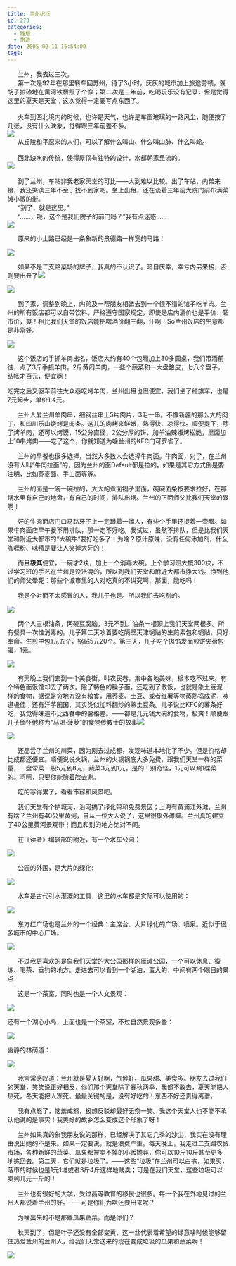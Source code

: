 ```yaml
---
title: 兰州纪行
id: 273
categories:
  - 随想
  - 旅游
date: 2005-09-11 15:54:00
tags:
---
```


<span class="Apple-style-span" style="color:rgb(68,68,68);font-family:Verdana;font-size:14px;line-height:25px;"><div style="word-break:break-all;word-wrap:break-word;">      兰州，我去过三次。</div><div style="word-break:break-all;word-wrap:break-word;">      第一次是92年在那里转车回苏州，待了3小时，灰灰的城市加上旅途劳顿，就胡子拉碴地在黄河铁桥照了个像；第二次是三年前，吃喝玩乐没有记录，但是觉得这里的夏天是天堂；这次觉得一定要写点东西了。</div><div style="word-break:break-all;word-wrap:break-word;"> </div><div style="word-break:break-all;word-wrap:break-word;">      火车到西北境内的时候，也许是天气，也许是车窗玻璃的一路风尘，随便按了几张，没有什么映象，觉得跟三年前差不多。</div><div style="word-break:break-all;word-wrap:break-word;">![](http://storage.msn.com/x1pbglk-vqL4BvHdPK8D0w9QOahTOZS7UOTWcFSu74b1T3PmhhAjaa8krKI7DLaZE3OPPy4N5yOuoWv94uFoC49806JZGPnbBwmif--kurRCpXnvwEgd3x3XhbhZuBDpdb79ciXTKKdGd9XbchLDWl-Mw)</div><div style="word-break:break-all;word-wrap:break-word;">      从丘陵和平原来的人们，可以了解什么叫山、什么叫山脉、什么叫岭。</div><div style="word-break:break-all;word-wrap:break-word;">     </div><div style="word-break:break-all;word-wrap:break-word;">      西北缺水的传统，使得屋顶有独特的设计，水都朝家里流的。</div><div style="word-break:break-all;word-wrap:break-word;">![](http://storage.msn.com/x1pbglk-vqL4BvHdPK8D0w9QOahTOZS7UOTWcFSu74b1T32W7OVBkMB0ZTDDGChT_mX7isYFBvHK_H5BwAJaAefcEQpEHMutUAKzLF02HAYyCugPAJUA_zC6n31QN15iuSIET8tGhIarEpdGR6I-00ycw)</div><div style="word-break:break-all;word-wrap:break-word;"> </div><div style="word-break:break-all;word-wrap:break-word;">      到了兰州，车站非我老家天堂的可比——大到难以比较。出了车站，内弟来接，我还笑谈三年不至于找不到家吧。坐上出租，还在谈着三年前大院门前布满菜摊小贩的街。</div><div style="word-break:break-all;word-wrap:break-word;">      “到了，就是这里。”</div><div style="word-break:break-all;word-wrap:break-word;">      “……，呃，这个是我们院子的前门吗？”我有点迷惑……</div><div style="word-break:break-all;word-wrap:break-word;">![](http://storage.msn.com/x1pbglk-vqL4BvHdPK8D0w9QOahTOZS7UOTWcFSu74b1T3nqion67GQu2aMGcKJa76YgN51jh8_C2-8NeTPj1xLfNi2NThvglcW-JiAC5y2qksF1cYM6GDJE_GQcSK3WZZX-mBg8m9J_sO4NP0A8Ww5vQ)</div>

      原来的小土路已经是一条象新的景德路一样宽的马路：

![](http://storage.msn.com/x1pbglk-vqL4BvHdPK8D0w9QOahTOZS7UOTWcFSu74b1T3QO1E8v9-F5h0QhdGjXOtBTm4ratxJpEFmrPbJARk_Ew4MDMuySS3B8__VRm2W0j3D98tmEL72jkjwMN8a2OxvpsPI0YUN5VU1WnnDVQmDRA)

      如果不是二支路菜场的牌子，我真的不认识了。暗自庆幸，幸亏内弟来接，否则要出丑了![](http://spaces.msn.com/rte/emoticons/smile_embaressed.gif)

![](http://storage.msn.com/x1pbglk-vqL4BvHdPK8D0w9QOahTOZS7UOTWcFSu74b1T3np12tu_rA8tbRkZEtSmDDctlC4Xmf51nb5Fyn8x23vONP4hWrXG9zSyEkarNEnu0zQKUsyWcbgm8v6cJ5Qws52D3hi6oeDDcv1Sscdxbedg)

      到了家，调整到晚上，内弟及一帮朋友相邀去到一个很不错的馆子吃羊肉。兰州的所有饭店都可以自带饮料，严格遵守国家规定，即使是店内酒价也是平价、超市价，爽！相比我们天堂的饭店能把啤酒价翻三翻，汗啊！So兰州饭店的生意都是非常好。

![](http://storage.msn.com/x1pbglk-vqL4BvHdPK8D0w9QOahTOZS7UOTWcFSu74b1T3O3VRLMVRf7Bq7orbY_fN5NCa-KwB9U0h0jChiuLbzVAdG8RcexcAka53dM8FcmFa6VmNyIbPi37Fr0zoTzliyzINEae9inEfGdDFAJXJ8gg)

      这个饭店的手抓羊肉出名，饭店大约有40个包厢加上30多圆桌，我们带酒前往，点了3斤手抓羊肉，2斤黄闷羊肉，一些个蔬菜和一大盘酿皮，七八个盘子，结帐才百元，便宜啊！

吃完之后又驱车前往大众巷吃烤羊肉，兰州出租也很便宜，我们坐了红旗车，也是7元起步，单价1.4元。

      兰州人爱兰州羊肉串，细钢丝串上5片肉片，3毛一串。不像新疆的那么大的肉丁、和四川乐山烧烤是肉条。这儿的肉烤来鲜嫩，熟得快、凉得快。顺便提下，除了烤羊肉，还可以烤馍，15公分直径，2公分厚的饼，加羊油辣椒烤松脆，里面加上10串烤肉——吃了这个，你就知道为啥兰州的KFC门可罗雀了。

      兰州的早餐也很多选择，当然大多数人会选择牛肉面。牛肉面，对了，在兰州没有人叫“牛肉拉面”的，因为兰州的面Default都是拉的。如果是其它方式倒是要注明，比如荞麦面、手工面等等。

      兰州的面是一碗一碗拉的，大大的煮面锅子里面，碗碗面条按要求拉好，在那锅水里有自己的地盘，有自己的时间，排队出锅。兰州的下面师父比我们天堂的累啊！

      好的牛肉面店门口马路牙子上一定蹲着一溜人，有些个手里还提着一壶醋。如果牛肉面店早午餐不用排队，那一定不好吃。我试过，虽然不排队，但是比我们天堂和附近大都市的“大碗牛”要好吃多了！为啥？原汁原味，没有任何添加剂，什么咖喱粉、味精是要让人笑掉大牙的！

      而且**极其**便宜，一碗才2块，加上一个消毒大碗。上个学习班大概300块，不过学习班的手艺在兰州是没法混的，所以到我们天堂和附近大都市挣大钱。挣到他们的师父晕死：那些个城市里的人对吃真的不讲究啊，那面，能吃吗！

      我是个对面不太感冒的人，我儿子也是。所以我们去吃别的。

![](http://storage.msn.com/x1pbglk-vqL4BvHdPK8D0w9QOahTOZS7UOTWcFSu74b1T1zXF5BliIjXgzI3q9uYRstj2iNjOD2qDhULnFX7fJeBSI3R_Vtd2TlUKkleARjiIBmTo344F-JFPEiqbp0f6sSkrphvlommgsxDtXZQ2Qxmw)

      两个人三根油条，两碗豆腐脑，3元不到。油条一根顶上我们天堂两根多。所有餐具一次性消毒的。儿子第二天吵着要吃隔壁天津锅贴的生煎素包和锅贴，只好奉命。生煎中包1元五个，锅贴5元20个。第三天，儿子吃个肉馅发面煎饼夹荷包蛋，1元。

![](http://storage.msn.com/x1pbglk-vqL4BvHdPK8D0w9QOahTOZS7UOTWcFSu74b1T3pbqpLO2NFKw61h5_cIUdU9x6q5KJxkM6c40y_WBHq16FsRLwe4gaCUfZoE476y8wz_NcEnaafPs07RwgnfmkZY8EjgvymGkULn9nS5bJ4Nw)

      有天晚上我们去到一个美食街，叫农民巷，集中各地美味，根本吃不过来。有个特色面饭馆却去了两次。除了特色的臊子面，还吃到了散饭，也就是象土豆泥一样的食物，据说是穷地方没有粮食，用荞麦、土豆、或者红薯等物蒸熟捣成泥，味道极佳；还有洋芋囷囷，其实类似加料翻炒的熟土豆条。儿子说比KFC的薯条好吃，我觉得味道不比西餐中的薯格差。——都是几元钱大碗的食物，极爽！顺便跟儿子缅怀他称为“马渴·菠萝”的食物传教士的故事![](http://spaces.msn.com/rte/emoticons/smile_tongue.gif)

![](http://storage.msn.com/x1pbglk-vqL4BvHdPK8D0w9QOahTOZS7UOTWcFSu74b1T3X60mUcZ1jSWl2PM--QAnyt9Mnni0f4uaPdKjijIILgQ4eXBoCVo5upJbHw3xl0LipVcIyJF-0wvSa4JtuOs1MqZuEBvOZcx62ZI-m80BazA)

      还品尝了兰州的川菜，因为刚去过成都，发现味道本地化了不少。但是价格却比成都还便宜。顺便说说火锅，兰州的火锅锅底大多免费，跟我们天堂一样的菜量，一盘荤菜一般5元到8元，蔬菜3元到1元。是的！别奇怪，1元可以涮1碟菜的。呵呵，只要你能腆着脸去涮。

      吃的写得累了，看看市容和风景吧。

      我们天堂有个护城河，沿河搞了绿化带和免费景区；上海有黄浦江外滩。兰州有啥？兰州有40公里黄河，自从一位大人说了，这里很象外滩嘛。兰州真的建立了40公里黄河景观带！而且和别的地方绝对不同。

      在《读者》编辑部的附近，有一个水车公园：

![](http://storage.msn.com/x1pbglk-vqL4BvHdPK8D0w9QOahTOZS7UOTWcFSu74b1T3UrVdtU4CyMvMYydlmKqmLHJjpKDhlUZh1tSAoVFIKwV9U4oMoYNhItZUU3M0JCZa7zs789ZH3F_OFVZt25D2On_9uHI8lOdp8-gIpmFtFUg)

      公园的外围，是大片的绿化:

![](http://storage.msn.com/x1pbglk-vqL4BvHdPK8D0w9QOahTOZS7UOTWcFSu74b1T0meYX4k3eIxf4suvsraDpgTumBA5AJntUBnEzYv_XLhLASYUWB4gR0PRcy1bXL_-0SdwwtHfrqmrWHiDVhgZSHj98uDvY5wSC6M5-gx0I9bA)

      水车是古代引水灌溉的工具，这里的水车都是实际可以使用的：

![](http://storage.msn.com/x1pbglk-vqL4BvHdPK8D0w9QOahTOZS7UOTWcFSu74b1T0IEenivwEXvstp789_AwrHnG7ac7m9jJq2_bITZWD0S_642Fvmry5B1SDwaJlBqN8VsJZUlZhHUQTSctJ1TABHhVUKQpmqx0gzOtP1CC8_9A)

      东方红广场也是兰州的一个经典：主席台、大片绿化的广场、喷泉。近似于很多城市的中心广场。

![](http://storage.msn.com/x1pbglk-vqL4BvHdPK8D0w9QOahTOZS7UOTWcFSu74b1T1P7hFkaqjbQh6p0HpDXXdvq-rI18Yo3DSDjncBykjkajqITlm-TqZ5HmVMDcoK5AFVuEYVc3EmoAG8UT1dify9Rk1lLkTV6jBNZ6HdH39r-g)

      不过我更喜欢的是象我们天堂的大公园那样的雁滩公园，一个可以休息、锻炼、喝茶、垂钓的地方。走进去可以看到一个湖泊，蛮大的，中间有两个瞩目的景点

      这是一个茶室，同时也是一个人文景观：

![](http://storage.msn.com/x1pbglk-vqL4BvHdPK8D0w9QOahTOZS7UOTWcFSu74b1T2wAyxo7tPwz2tFyJPkErNQroRbM4nOOtZGVJG2cll9QJyqZoQMGqtNtwPTJZgxxw5sTQxp417d3sHCUSADqISf-Y_-aFjBTc-c6y8Pr8L8WA)

还有一个湖心小岛，上面也是一个茶室，不过自然景观多些：

![](http://storage.msn.com/x1pbglk-vqL4BvHdPK8D0w9QOahTOZS7UOTWcFSu74b1T0ajQ-DqcWhSZB5S11AQcmE0fAcbwYwlAOPyu8K8XRWSRPDEkREbjz_nH3R3XqwbHE4EWgUlTr4BIlLX332WBaZ9Kb81kRGDeKJBGvqGJUfNg)

幽静的林荫道：

![](http://storage.msn.com/x1pbglk-vqL4BvHdPK8D0w9QOahTOZS7UOTWcFSu74b1T1f1nIPVg6eMDSnUBszeaxUg9rNXloz6C6ncySPUyoVilapzdkj5-5pT4deW3bNqCFq_YCI4ec1Dyqu5KL_UY2XhyoRa63QjMmBXgrbVMPWHQ)

      我常常感叹道：兰州就是夏天好啊，气候好、瓜果甜、美食多。朋友去过我们的天堂，笑笑说正好相反，你们那个天堂除了春秋两季，我都不敢去，夏天能把人热死，冬天能把人冻死。最最关键的是，没有好吃的！东西不好还贵得离谱。

      我有点怒了，恼羞成怒，极想反驳却最好无奈一笑。我这个天堂人也不能不承认他说的是事实！我美好的故乡怎么变成这个形象了呀！

      兰州如果真的象我朋友说的那样，已经解决了其它几季的沙尘，我实在没有理由说出她的不是来。如果一定要说，就是浪费严重。每天晚上，我走过二支路农贸市场，各种新鲜的蔬菜、瓜果都被卖不掉的小贩抛弃，你可以10斤10斤甚至更多地拣回去。第二天，它们就是垃圾了。——这些“垃圾”在兰州可以白拣，如果买，落市的时候也是1元1堆或者3斤4斤这样地贱卖；可是在我们天堂，这些垃圾可以卖到几元一斤的！

      兰州也有很好的大学，受过高等教育的移民也很多。每一个我在外地见过的兰州人都说着兰州的好。——可是你们为啥还要出来呢？

      为啥出来的不是那些瓜果蔬菜，而是你们？

      秋天到了，但是叶子还没有全部变黄，这一丝代表着希望的绿意啥时候能够留住热爱兰州的兰州人，给我们天堂送来的现在变成垃圾的瓜果和蔬菜啊！

![](http://storage.msn.com/x1pbglk-vqL4BvHdPK8D0w9QOahTOZS7UOTWcFSu74b1T2fIpATpiTofz5XhtsaVrcpODkIujxhpfvHrWGRgsFHeFWpdgWV0vB4RzmCZXikOJZSXt97MgFLOloGz6nQUBn8_AcA3laTUeM7GRKRkW3GUpibusEsQyaS)
</span>